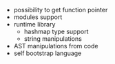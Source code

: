* possibility to get function pointer
* modules support
* runtime library
  * hashmap type support
  * string manipulations
* AST manipulations from code
* self bootstrap language
